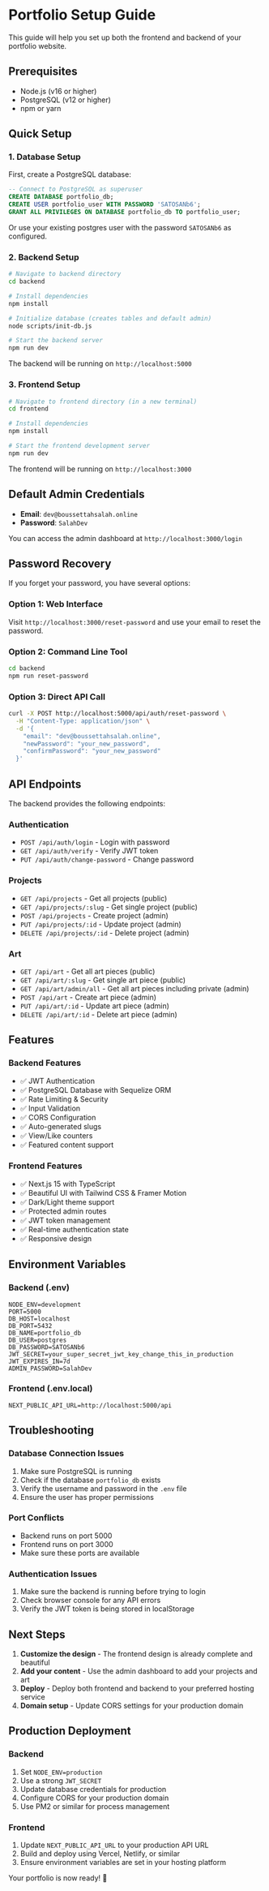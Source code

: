 # Portfolio Setup Guide

This guide will help you set up both the frontend and backend of your portfolio website.

## Prerequisites

- Node.js (v16 or higher)
- PostgreSQL (v12 or higher)
- npm or yarn

## Quick Setup

### 1. Database Setup

First, create a PostgreSQL database:

```sql
-- Connect to PostgreSQL as superuser
CREATE DATABASE portfolio_db;
CREATE USER portfolio_user WITH PASSWORD 'SATOSANb6';
GRANT ALL PRIVILEGES ON DATABASE portfolio_db TO portfolio_user;
```

Or use your existing postgres user with the password `SATOSANb6` as configured.

### 2. Backend Setup

```bash
# Navigate to backend directory
cd backend

# Install dependencies
npm install

# Initialize database (creates tables and default admin)
node scripts/init-db.js

# Start the backend server
npm run dev
```

The backend will be running on `http://localhost:5000`

### 3. Frontend Setup

```bash
# Navigate to frontend directory (in a new terminal)
cd frontend

# Install dependencies
npm install

# Start the frontend development server
npm run dev
```

The frontend will be running on `http://localhost:3000`

## Default Admin Credentials

- **Email**: `dev@boussettahsalah.online`
- **Password**: `SalahDev`

You can access the admin dashboard at `http://localhost:3000/login`

## Password Recovery

If you forget your password, you have several options:

### Option 1: Web Interface
Visit `http://localhost:3000/reset-password` and use your email to reset the password.

### Option 2: Command Line Tool
```bash
cd backend
npm run reset-password
```

### Option 3: Direct API Call
```bash
curl -X POST http://localhost:5000/api/auth/reset-password \
  -H "Content-Type: application/json" \
  -d '{
    "email": "dev@boussettahsalah.online",
    "newPassword": "your_new_password",
    "confirmPassword": "your_new_password"
  }'
```

## API Endpoints

The backend provides the following endpoints:

### Authentication
- `POST /api/auth/login` - Login with password
- `GET /api/auth/verify` - Verify JWT token
- `PUT /api/auth/change-password` - Change password

### Projects
- `GET /api/projects` - Get all projects (public)
- `GET /api/projects/:slug` - Get single project (public)
- `POST /api/projects` - Create project (admin)
- `PUT /api/projects/:id` - Update project (admin)
- `DELETE /api/projects/:id` - Delete project (admin)

### Art
- `GET /api/art` - Get all art pieces (public)
- `GET /api/art/:slug` - Get single art piece (public)
- `GET /api/art/admin/all` - Get all art pieces including private (admin)
- `POST /api/art` - Create art piece (admin)
- `PUT /api/art/:id` - Update art piece (admin)
- `DELETE /api/art/:id` - Delete art piece (admin)

## Features

### Backend Features
- ✅ JWT Authentication
- ✅ PostgreSQL Database with Sequelize ORM
- ✅ Rate Limiting & Security
- ✅ Input Validation
- ✅ CORS Configuration
- ✅ Auto-generated slugs
- ✅ View/Like counters
- ✅ Featured content support

### Frontend Features
- ✅ Next.js 15 with TypeScript
- ✅ Beautiful UI with Tailwind CSS & Framer Motion
- ✅ Dark/Light theme support
- ✅ Protected admin routes
- ✅ JWT token management
- ✅ Real-time authentication state
- ✅ Responsive design

## Environment Variables

### Backend (.env)
```env
NODE_ENV=development
PORT=5000
DB_HOST=localhost
DB_PORT=5432
DB_NAME=portfolio_db
DB_USER=postgres
DB_PASSWORD=SATOSANb6
JWT_SECRET=your_super_secret_jwt_key_change_this_in_production
JWT_EXPIRES_IN=7d
ADMIN_PASSWORD=SalahDev
```

### Frontend (.env.local)
```env
NEXT_PUBLIC_API_URL=http://localhost:5000/api
```

## Troubleshooting

### Database Connection Issues
1. Make sure PostgreSQL is running
2. Check if the database `portfolio_db` exists
3. Verify the username and password in the `.env` file
4. Ensure the user has proper permissions

### Port Conflicts
- Backend runs on port 5000
- Frontend runs on port 3000
- Make sure these ports are available

### Authentication Issues
1. Make sure the backend is running before trying to login
2. Check browser console for any API errors
3. Verify the JWT token is being stored in localStorage

## Next Steps

1. **Customize the design** - The frontend design is already complete and beautiful
2. **Add your content** - Use the admin dashboard to add your projects and art
3. **Deploy** - Deploy both frontend and backend to your preferred hosting service
4. **Domain setup** - Update CORS settings for your production domain

## Production Deployment

### Backend
1. Set `NODE_ENV=production`
2. Use a strong `JWT_SECRET`
3. Update database credentials for production
4. Configure CORS for your production domain
5. Use PM2 or similar for process management

### Frontend
1. Update `NEXT_PUBLIC_API_URL` to your production API URL
2. Build and deploy using Vercel, Netlify, or similar
3. Ensure environment variables are set in your hosting platform

Your portfolio is now ready! 🎉